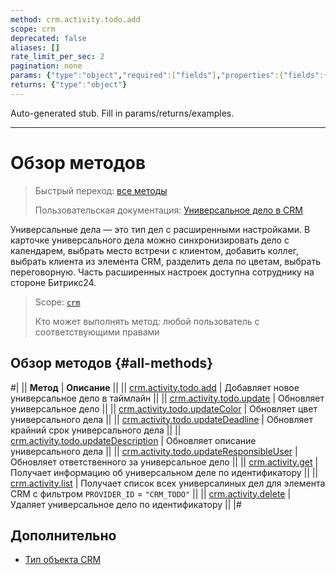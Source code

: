 ```yaml
---
method: crm.activity.todo.add
scope: crm
deprecated: false
aliases: []
rate_limit_per_sec: 2
pagination: none
params: {"type":"object","required":["fields"],"properties":{"fields":{"type":"object"}}}
returns: {"type":"object"}
---
```


Auto-generated stub. Fill in params/returns/examples.

---

# Обзор методов

> Быстрый переход: [все методы](#all-methods) 
> 
> Пользовательская документация: [Универсальное дело в CRM](https://helpdesk.bitrix24.ru/open/21064046/)

Универсальные дела — это тип дел с расширенными настройками. В карточке универсального дела можно синхронизировать дело с календарем, выбрать место встречи с клиентом, добавить коллег, выбрать клиента из элемента CRM, разделить дела по цветам, выбрать переговорную. Часть расширенных настроек доступна сотруднику на стороне Битрикс24. 

> Scope: [`crm`](../../../../scopes/permissions.md)
>
> Кто может выполнять метод: любой пользователь с соответствующими правами

## Обзор методов {#all-methods}

#|
|| **Метод** | **Описание** ||
|| [crm.activity.todo.add](./crm-activity-todo-add.md) | Добавляет новое универсальное дело в таймлайн ||
|| [crm.activity.todo.update](./crm-activity-todo-update.md) | Обновляет универсальное дело ||
|| [crm.activity.todo.updateColor](./crm-activity-todo-update-color.md) | Обновляет цвет универсального дела ||
|| [crm.activity.todo.updateDeadline](./crm-activity-todo-update-deadline.md) | Обновляет крайний срок универсального дела ||
|| [crm.activity.todo.updateDescription](./crm-activity-todo-update-description.md) | Обновляет описание универсального дела ||
|| [crm.activity.todo.updateResponsibleUser](./crm-activity-todo-update-responsible-user.md) | Обновляет ответственного за универсальное дело ||
|| [crm.activity.get](../activity-base/crm-activity-get.md) | Получает информацию об универсальном деле по идентификатору ||
|| [crm.activity.list](../activity-base/crm-activity-list.md) | Получает список всех универсалиных дел для элемента CRM с фильтром `PROVIDER_ID` = `"CRM_TODO"` ||
|| [crm.activity.delete](../activity-base/crm-activity-delete.md) | Удаляет универсальное дело по идентификатору ||
|#

## Дополнительно

- [Тип объекта CRM](../../../data-types.md#object_type) 
